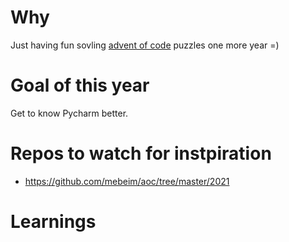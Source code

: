 # Why

Just having fun sovling [advent of code](https://adventofcode.com/) puzzles one more year =)

# Goal of this year

Get to know Pycharm better.

# Repos to watch for instpiration

- https://github.com/mebeim/aoc/tree/master/2021

# Learnings
